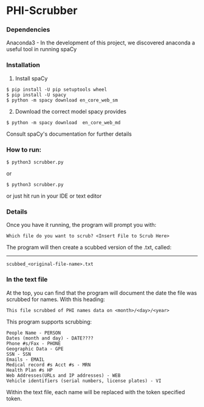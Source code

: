 # PHI-Scrubber
### Dependencies ##
Anaconda3 - In the development of this project, we discovered anaconda a useful tool in running spaCy
### Installation ###
1. Install spaCy
```
$ pip install -U pip setuptools wheel
$ pip install -U spacy
$ python -m spacy download en_core_web_sm
```
2. Download the correct model spacy provides
```
$ python -m spacy download  en_core_web_md
```
Consult spaCy's documentation for further details
### How to run: ###
```
$ python3 scrubber.py
```
or 
```
$ python3 scrubber.py
```
or just hit run in your IDE or text editor

### Details ###
Once you have it running, the program will prompt you with:
```
Which file do you want to scrub? <Insert File to Scrub Here>
```
The program will then create a scubbed version of the .txt, called:
***
```
scubbed_<original-file-name>.txt
```
### In the text file ###
At the top, you can find that the program will document the date the file was scrubbed for names. With this heading:
```
This file scrubbed of PHI names data on <month>/<day>/<year>
```
This program supports scrubbing:
```
People Name - PERSON
Dates (month and day) - DATE????
Phone #s/Fax - PHONE
Geographic Data - GPE
SSN - SSN
Emails - EMAIL
Medical record #s Acct #s - MRN 
Health Plan #s HP
Web Addresses(URLs and IP addresses) - WEB 
Vehicle identifiers (serial numbers, license plates) - VI 
```

Within the text file, each name will be replaced with the token specified token.